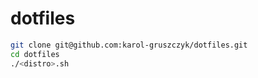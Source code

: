 # dotfiles
```bash
git clone git@github.com:karol-gruszczyk/dotfiles.git
cd dotfiles
./<distro>.sh
```
